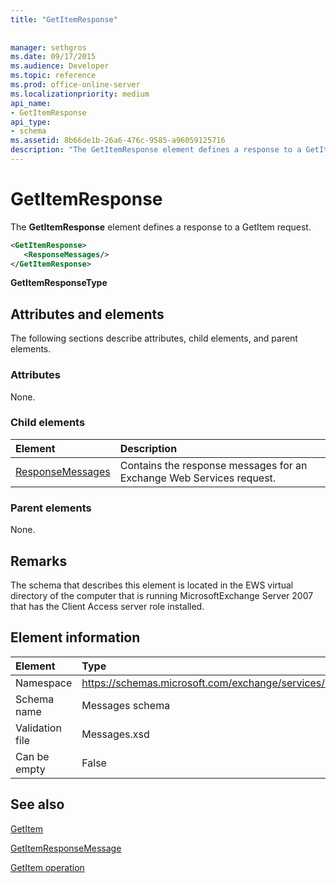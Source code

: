 ```yaml
---
title: "GetItemResponse"
 
 
manager: sethgros
ms.date: 09/17/2015
ms.audience: Developer
ms.topic: reference
ms.prod: office-online-server
ms.localizationpriority: medium
api_name:
- GetItemResponse
api_type:
- schema
ms.assetid: 8b66de1b-26a6-476c-9585-a96059125716
description: "The GetItemResponse element defines a response to a GetItem request."
---
```


# GetItemResponse

The **GetItemResponse** element defines a response to a GetItem request. 
  
```xml
<GetItemResponse>
   <ResponseMessages/>
</GetItemResponse>
```

 **GetItemResponseType**
## Attributes and elements

The following sections describe attributes, child elements, and parent elements.
  
### Attributes

None.
  
### Child elements

|**Element**|**Description**|
|:-----|:-----|
|[ResponseMessages](responsemessages.md) <br/> |Contains the response messages for an Exchange Web Services request.  <br/> |
   
### Parent elements

None.
  
## Remarks

The schema that describes this element is located in the EWS virtual directory of the computer that is running MicrosoftExchange Server 2007 that has the Client Access server role installed.
  
## Element information

|Element|Type|
|:-----|:-----|
|Namespace  <br/> |https://schemas.microsoft.com/exchange/services/2006/messages  <br/> |
|Schema name  <br/> |Messages schema  <br/> |
|Validation file  <br/> |Messages.xsd  <br/> |
|Can be empty  <br/> |False  <br/> |
   
## See also



[GetItem](getitem.md)
  
[GetItemResponseMessage](getitemresponsemessage.md)
  
[GetItem operation](getitem-operation.md)

